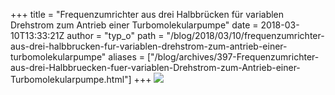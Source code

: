 +++
title = "Frequenzumrichter aus drei Halbbrücken für variablen Drehstrom zum Antrieb einer Turbomolekularpumpe"
date = 2018-03-10T13:33:21Z
author = "typ_o"
path = "/blog/2018/03/10/frequenzumrichter-aus-drei-halbbrucken-fur-variablen-drehstrom-zum-antrieb-einer-turbomolekularpumpe"
aliases = ["/blog/archives/397-Frequenzumrichter-aus-drei-Halbbruecken-fuer-variablen-Drehstrom-zum-Antrieb-einer-Turbomolekularpumpe.html"]
+++
[![](/media/IMG_4954.serendipityThumb.JPG)](/media/IMG_4954.JPG)
